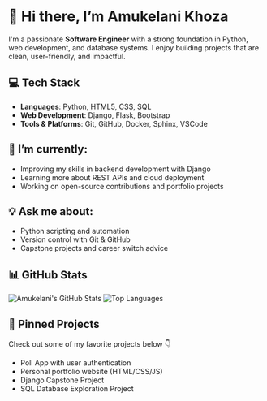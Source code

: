# 👋 Hi there, I’m Amukelani Khoza

I'm a passionate **Software Engineer** with a strong foundation in Python, web development, and database systems. I enjoy building projects that are clean, user-friendly, and impactful.

## 💻 Tech Stack
- **Languages**: Python, HTML5, CSS, SQL
- **Web Development**: Django, Flask, Bootstrap
- **Tools & Platforms**: Git, GitHub, Docker, Sphinx, VSCode

## 🚀 I’m currently:
- Improving my skills in backend development with Django
- Learning more about REST APIs and cloud deployment
- Working on open-source contributions and portfolio projects

## 💡 Ask me about:
- Python scripting and automation
- Version control with Git & GitHub
- Capstone projects and career switch advice

## 📊 GitHub Stats
![Amukelani's GitHub Stats](https://github-readme-stats.vercel.app/api?Amukelani-khoza1=Amukelani-khoza1&show_icons=true&theme=default)
![Top Languages](https://github-readme-stats.vercel.app/api/top-langs/?username=YourGitHubUsername&layout=compact&theme=default)

## 📌 Pinned Projects
Check out some of my favorite projects below 👇
- Poll App with user authentication
- Personal portfolio website (HTML/CSS/JS)
- Django Capstone Project
- SQL Database Exploration Project
